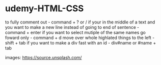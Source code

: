 # udemy-HTML-CSS

to fully comment out - command + ? or /
if your in the middle of a text and you want to make a new line instead of going to end of sentence - command + enter
if you want to select mutiple of the same names go foward only - command + d
move over whole highlated things to the left - shift + tab
if you want to make a div fast with an id - div#name or #name + tab

<!-- website sources -->

images: https://source.unsplash.com/
